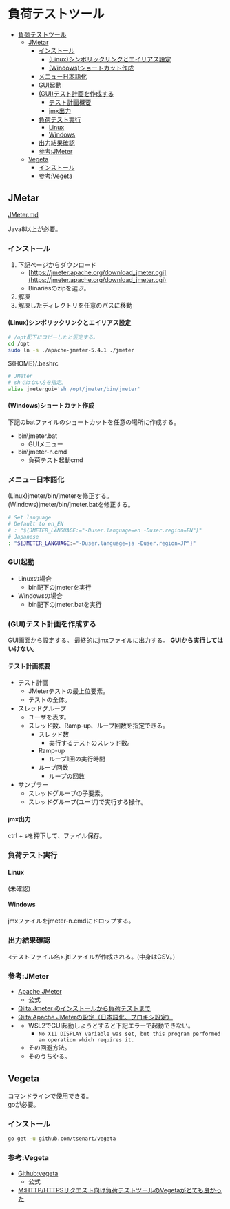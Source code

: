 # 負荷テストツール

- [負荷テストツール](#負荷テストツール)
  - [JMetar](#jmetar)
    - [インストール](#インストール)
      - [(Linux)シンボリックリンクとエイリアス設定](#linuxシンボリックリンクとエイリアス設定)
      - [(Windows)ショートカット作成](#windowsショートカット作成)
    - [メニュー日本語化](#メニュー日本語化)
    - [GUI起動](#gui起動)
    - [(GUI)テスト計画を作成する](#guiテスト計画を作成する)
      - [テスト計画概要](#テスト計画概要)
      - [jmx出力](#jmx出力)
    - [負荷テスト実行](#負荷テスト実行)
      - [Linux](#linux)
      - [Windows](#windows)
    - [出力結果確認](#出力結果確認)
    - [参考:JMeter](#参考jmeter)
  - [Vegeta](#vegeta)
    - [インストール](#インストール-1)
    - [参考:Vegeta](#参考vegeta)

## JMetar

[JMeter.md](./JMeter/JMeter.md)

Java8以上が必要。  

### インストール

1. 下記ページからダウンロード
   - [https://jmeter.apache.org/download_jmeter.cgi](https://jmeter.apache.org/download_jmeter.cgi)
   - Binariesのzipを選ぶ。
2. 解凍
3. 解凍したディレクトリを任意のパスに移動

#### (Linux)シンボリックリンクとエイリアス設定

``` sh
# /opt配下にコピーしたと仮定する。
cd /opt
sudo ln -s ./apache-jmeter-5.4.1 ./jmeter
```

${HOME}/.bashrc

``` sh
# JMeter
# shではない方を指定。
alias jmetergui='sh /opt/jmeter/bin/jmeter'
```

#### (Windows)ショートカット作成

下記のbatファイルのショートカットを任意の場所に作成する。
- bin\\jmeter.bat
  - GUIメニュー
- bin\\jmeter-n.cmd
  - 負荷テスト起動cmd

### メニュー日本語化

(Linux)jmeter/bin/jmeterを修正する。  
(Windows)jmeter/bin/jmeter.batを修正する。

``` sh
# Set language
# Default to en_EN
# : "${JMETER_LANGUAGE:="-Duser.language=en -Duser.region=EN"}"
# Japanese
: "${JMETER_LANGUAGE:="-Duser.language=ja -Duser.region=JP"}"
```


### GUI起動

- Linuxの場合
  - bin配下のjmeterを実行
- Windowsの場合
  - bin配下のjmeter.batを実行

### (GUI)テスト計画を作成する

GUI画面から設定する。
最終的にjmxファイルに出力する。
**GUIから実行してはいけない。**

#### テスト計画概要

- テスト計画
  - JMeterテストの最上位要素。
  - テストの全体。
- スレッドグループ
  - ユーザを表す。
  - スレッド数、Ramp-up、ループ回数を指定できる。
    - スレッド数
      - 実行するテストのスレッド数。
    - Ramp-up
      - ループ1回の実行時間
    - ループ回数
      - ループの回数
- サンプラー
  - スレッドグループの子要素。
  - スレッドグループ(ユーザ)で実行する操作。

#### jmx出力

ctrl + sを押下して、ファイル保存。

### 負荷テスト実行

#### Linux

(未確認)

#### Windows

jmxファイルをjmeter-n.cmdにドロップする。

### 出力結果確認

<テストファイル名>.jtlファイルが作成される。(中身はCSV。)

### 参考:JMeter

- [Apache JMeter](https://jmeter.apache.org/)
  - 公式
- [Qiita:Jmeter のインストールから負荷テストまで](https://qiita.com/shotets/items/d553d7be0d407a9a9a53)
- [Qiita:Apache JMeterの設定（日本語化、プロキシ設定）](https://qiita.com/gtom7156/items/92aab9185c5b7d5feda9)
- [](https://qiita.com/ryoi084/items/0dff11134592d0bb895c)
  - WSL2でGUI起動しようとすると下記エラーで起動できない。
    - ```No X11 DISPLAY variable was set, but this program performed an operation which requires it.```
  - その回避方法。
  - そのうちやる。

## Vegeta

コマンドラインで使用できる。  
goが必要。

### インストール

``` sh
go get -u github.com/tsenart/vegeta
```

### 参考:Vegeta

- [Github:vegeta](https://github.com/tsenart/vegeta)
  - 公式
- [M:HTTP/HTTPSリクエスト向け負荷テストツールのVegetaがとても良かった](https://mmiyauchi.com/?p=1711)